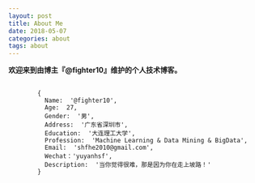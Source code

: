 ```yaml
---
layout: post
title: About Me
date: 2018-05-07
categories: about
tags: about
---
```


**欢迎来到由博主『@fighter10』维护的个人技术博客。**

<pre>
    <code class="language-css">
        {
          Name:  '@fighter10',
          Age:  27,
          Gender:  '男',
          Address:  '广东省深圳市',
          Education:  '大连理工大学',
          Profession:  'Machine Learning & Data Mining & BigData',
          Email:  'shfhe2010@gmail.com',
          Wechat：'yuyanhsf',
          Description:  '当你觉得很难，那是因为你在走上坡路！'
        }
    </code>
</pre>

